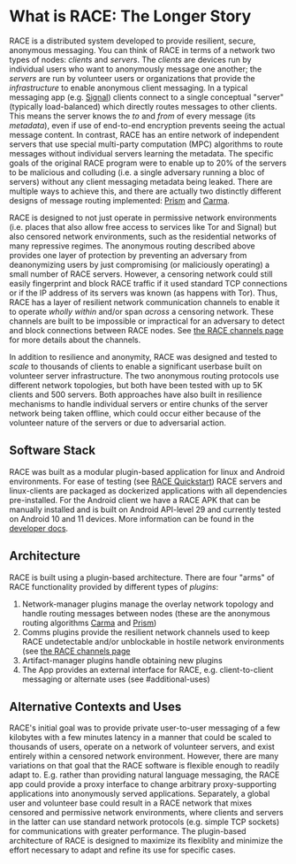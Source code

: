 # What is RACE: The Longer Story

RACE is a distributed system developed to provide resilient, secure, anonymous messaging. You can think of RACE in terms of a network two types of nodes: _clients_ and _servers_. The _clients_ are devices run by individual users who want to anonymously message one another; the _servers_ are run by volunteer users or organizations that provide the _infrastructure_ to enable anonymous client messaging. In a typical messaging app (e.g. [Signal](signal.org)) clients connect to a single conceptual "server" (typically load-balanced) which directly routes messages to other clients. This means the server knows the _to_ and _from_ of every message (its _metadata_), even if use of end-to-end encryption prevents seeing the actual message content. In contrast, RACE has an entire network of independent servers that use special multi-party computation (MPC) algorithms to route messages without individual servers learning the metadata. The specific goals of the original RACE program were to enable up to 20% of the servers to be malicious and colluding (i.e. a single adversary running a bloc of servers) without any client messaging metadata being leaked. There are multiple ways to achieve this, and there are actually two distinctly different designs of message routing implemented: [Prism](https://github.com/tst-race/race-prism) and [Carma](https://github.com/tst-race/race-carma).

RACE is designed to not just operate in permissive network environments (i.e. places that also allow free access to services like Tor and Signal) but also censored network environments, such as the residential networks of many repressive regimes. The anonymous routing described above provides one layer of protection by preventing an adversary from deanonymizing users by just compromising (or maliciously operating) a small number of RACE servers. However, a censoring network could still easily fingerprint and block RACE traffic if it used standard TCP connections or if the IP address of its servers was known (as happens with Tor). Thus, RACE has a layer of resilient network communication channels to enable it to operate _wholly within_ and/or span _across_ a censoring network. These channels are built to be impossible or impractical for an adversary to detect and block connections between RACE nodes. See [the RACE channels page](https://github.com/tst-race/race-docs/blob/main/race-channels.md) for more details about the channels.

In addition to resilience and anonymity, RACE was designed and tested to _scale_ to thousands of clients to enable a significant userbase built on volunteer server infrastructure. The two anonymous routing protocols use different network topologies, but both have been tested with up to 5K clients and 500 servers. Both approaches have also built in resilience mechanisms to handle individual servers or entire chunks of the server network being taken offline, which could occur either because of the volunteer nature of the servers or due to adversarial action.


## Software Stack
RACE was built as a modular plugin-based application for linux and Android environments. For ease of testing (see [RACE Quickstart](https://github.com/tst-race/race-quickstart/)) RACE servers and linux-clients are packaged as dockerized applications with all dependencies pre-installed. For the Android client we have a RACE APK that can be manually installed and is built on Android API-level 29 and currently tested on Android 10 and 11 devices. More information can be found in the [developer docs](https://github.com/tst-race/race-docs/blob/main/RACE%20developer%20guide.md#test-a-change-to-the-core).


## Architecture
RACE is built using a plugin-based architecture. There are four "arms" of RACE functionality provided by different types of _plugins_: 
1. Network-manager plugins manage the overlay network topology and handle routing messages between nodes (these are the anonymous routing algorithms [Carma](https://github.com/tst-race/race-carma) and [Prism](https://github.com/tst-race/race-prism))
2. Comms plugins provide the resilient network channels used to keep RACE undetectable and/or unblockable in hostile network environments (see [the RACE channels page](https://github.com/tst-race/race-docs/blob/main/race-channels.md)
3. Artifact-manager plugins handle obtaining new plugins
4. The App provides an external interface for RACE, e.g. client-to-client messaging or alternate uses (see #additional-uses)


## Alternative Contexts and Uses
RACE's initial goal was to provide private user-to-user messaging of a few kilobytes with a few minutes latency in a manner that could be scaled to thousands of users, operate on a network of volunteer servers, and exist entirely within a censored network environment. However, there are many variations on that goal that the RACE software is flexible enough to readily adapt to. E.g. rather than providing natural language messaging, the RACE app could provide a proxy interface to change arbitrary proxy-supporting applications into anonymously served applications. Separately, a global user and volunteer base could result in a RACE network that mixes censored and permissive network environments, where clients and servers in the latter can use standard network protocols (e.g. simple TCP sockets) for communications with greater performance. The plugin-based architecture of RACE is designed to maximize its flexiblity and minimize the effort necessary to adapt and refine its use for specific cases.
